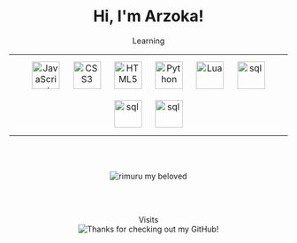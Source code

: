 <div>
  <h1 align="center">Hi, I'm Arzoka!</h1>

</div>

<p align="center">Learning</p>

<table align="center"><tr><td>
  
<div align="center">
  <img style="margin: 10px" src="https://35233.hosts2.ma-cloud.nl/Learning/javascript-original.svg" title="JavaScript" height="50" />  
  <img style="margin: 10px" src="https://35233.hosts2.ma-cloud.nl/Learning/css3-original-wordmark.svg" title="CSS3" height="50" />  
  <img style="margin: 10px" src="https://35233.hosts2.ma-cloud.nl/Learning/html5-original-wordmark.svg" title="HTML5" height="50" /> 
  <img style="margin: 10px" src="https://35233.hosts2.ma-cloud.nl/Learning/python-original.svg" title="Python" height="50" />  
  <img style="margin: 10px" src="https://35233.hosts2.ma-cloud.nl/Learning/lua-original-new.svg" title="Lua" height="50" />  
  <img style="margin: 10px" src="https://35233.hosts2.ma-cloud.nl/Learning/sql-original.svg" title="sql" height="50" />  
  <img style="margin: 10px" src="https://35233.hosts2.ma-cloud.nl/Learning/php-original.svg" title="sql" height="50" />  
  <img style="margin: 10px" src="https://35233.hosts2.ma-cloud.nl/Learning/cpp-original.svg" title="sql" height="50" />  
</div>
  
</table>

<br></br>

<div align="center">
<img src="https://i.pinimg.com/originals/e8/f9/fe/e8f9feac456fc8e449e99afa56bb1752.gif" title="rimuru my beloved">
</div>

<br></br>

<p align="center"> 
  Visits<br>
  <img src="https://profile-counter.glitch.me/Arzoka/count.svg" title="Thanks for checking out my GitHub!" />
</p>
